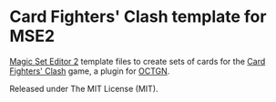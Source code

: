 # Card Fighters' Clash template for MSE2

[Magic Set Editor 2](http://magicseteditor.sourceforge.net/) template files to create sets of cards for the
[Card Fighters' Clash](https://github.com/raohmaru/CFC/) game, a plugin for [OCTGN](http://octgn.net/).

Released under The MIT License (MIT).
